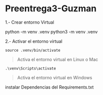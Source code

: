 # Preentrega3-Guzman

1.- Crear entorno Virtual

python -m venv .venv
python3 -m venv .venv

2.- Activar el entorno virtual

`source .venv/bin/activate`
> Activa el entorno virtual en Linux o Mac

`.\venv\Scripts\activate`
> Activa el entorno virtual en Windows

instalar Dependencias del Requirements.txt